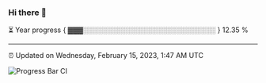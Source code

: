 ### Hi there 👋

⏳ Year progress { ▓▓▓░░░░░░░░░░░░░░░░░░░░░░░░░░░ } 12.35 %

---

⏰ Updated on Wednesday, February 15, 2023, 1:47 AM UTC

![Progress Bar CI](https://github.com/arthurbuhl/arthurbuhl/workflows/Progress%20Bar%20CI/badge.svg)
